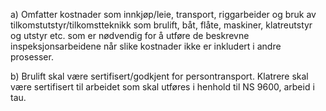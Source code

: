 a) Omfatter kostnader som innkjøp/leie, transport, riggarbeider og bruk av tilkomstutstyr/tilkomstteknikk som brulift, båt, flåte, maskiner, klatreutstyr og utstyr etc. som er nødvendig for å utføre de beskrevne inspeksjonsarbeidene når slike kostnader ikke er inkludert i andre prosesser.

b) Brulift skal være sertifisert/godkjent for persontransport. Klatrere skal være sertifisert til arbeidet som skal utføres i henhold til NS 9600, arbeid i tau.

